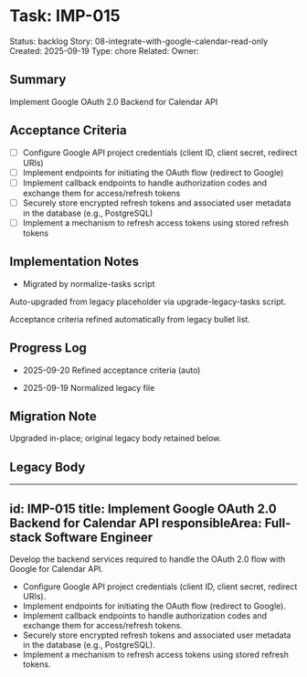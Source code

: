 # Task: IMP-015
Status: backlog
Story: 08-integrate-with-google-calendar-read-only
Created: 2025-09-19
Type: chore
Related:
Owner:

## Summary
Implement Google OAuth 2.0 Backend for Calendar API

## Acceptance Criteria

- [ ] Configure Google API project credentials (client ID, client secret, redirect URIs)
- [ ] Implement endpoints for initiating the OAuth flow (redirect to Google)
- [ ] Implement callback endpoints to handle authorization codes and exchange them for access/refresh tokens
- [ ] Securely store encrypted refresh tokens and associated user metadata in the database (e.g., PostgreSQL)
- [ ] Implement a mechanism to refresh access tokens using stored refresh tokens

## Implementation Notes
- Migrated by normalize-tasks script

Auto-upgraded from legacy placeholder via upgrade-legacy-tasks script.


Acceptance criteria refined automatically from legacy bullet list.
## Progress Log
- 2025-09-20 Refined acceptance criteria (auto)

- 2025-09-19 Normalized legacy file
## Migration Note
Upgraded in-place; original legacy body retained below.

## Legacy Body
---
id: IMP-015
title: Implement Google OAuth 2.0 Backend for Calendar API
responsibleArea: Full-stack Software Engineer
---
Develop the backend services required to handle the OAuth 2.0 flow with Google for Calendar API.
*   Configure Google API project credentials (client ID, client secret, redirect URIs).
*   Implement endpoints for initiating the OAuth flow (redirect to Google).
*   Implement callback endpoints to handle authorization codes and exchange them for access/refresh tokens.
*   Securely store encrypted refresh tokens and associated user metadata in the database (e.g., PostgreSQL).
*   Implement a mechanism to refresh access tokens using stored refresh tokens.